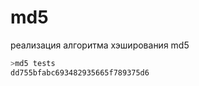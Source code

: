 # md5
реализация алгоритма хэширования md5

``` bash
>md5 tests
dd755bfabc693482935665f789375d6
```

